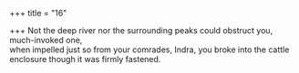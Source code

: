 +++
title = "16"

+++
Not the deep river nor the surrounding peaks could obstruct you,  much-invoked one,  
when impelled just so from your comrades, Indra, you broke into the  cattle enclosure though it was firmly fastened.  